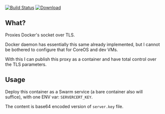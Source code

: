 [![Build Status](https://travis-ci.org/function61/dockersockproxy.svg?branch=master)](https://travis-ci.org/function61/dockersockproxy)
[![Download](https://img.shields.io/docker/pulls/fn61/dockersockproxy.svg)](https://hub.docker.com/r/fn61/dockersockproxy/)

What?
-----

Proxies Docker's socket over TLS.

Docker daemon has essentially this same already implemented,
but I cannot be bothered to configure that for CoreOS and dev VMs.

With this I can publish this proxy as a container and have total control over the TLS parameters.


Usage
-----

Deploy this container as a Swarm service (a bare container also will suffice), with one ENV var: `SERVERCERT_KEY`.

The content is base64 encoded version of `server.key` file.
